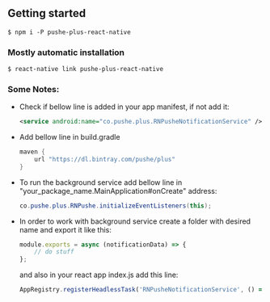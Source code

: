 
#

## Getting started

`$ npm i -P pushe-plus-react-native`

### Mostly automatic installation

`$ react-native link pushe-plus-react-native`

### Some Notes:

* Check if bellow line is added in your app manifest, if not add it:

    ```xml
    <service android:name="co.pushe.plus.RNPusheNotificationService" />
    ```

* Add bellow line in build.gradle

    ```gradle
    maven {
        url "https://dl.bintray.com/pushe/plus"
    }
    ```

* To run the background service add bellow line in "your_package_name.MainApplication#onCreate" address:

    ```java
    co.pushe.plus.RNPushe.initializeEventListeners(this);
    ```

* In order to work with background service create a folder with desired name and export it like this:

    ```javascript
    module.exports = async (notificationData) => {
        // do stuff
    };
    ```

    and also in your react app index.js add this line:

    ```javascript
    AppRegistry.registerHeadlessTask('RNPusheNotificationService', () => require('file_name'));
    ```

